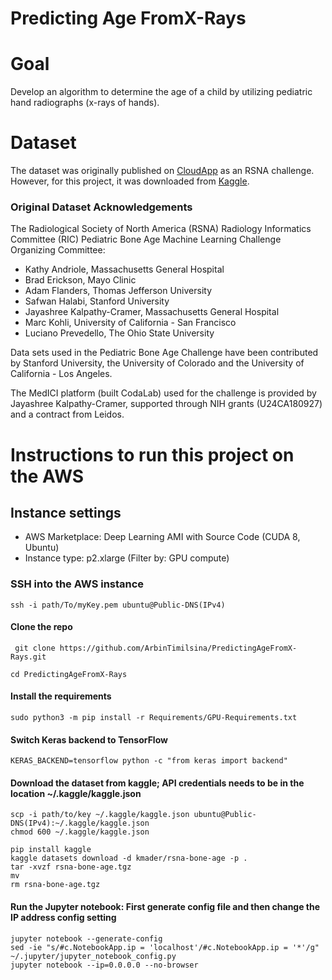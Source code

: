 # Predicting Age FromX-Rays

# Goal
Develop an algorithm to determine the age of a child by utilizing pediatric hand radiographs (x-rays of hands). 

# Dataset
The dataset was originally published on [CloudApp](http://rsnachallenges.cloudapp.net/competitions/4) as an RSNA challenge. However, for this project, it was downloaded from [Kaggle](https://www.kaggle.com/kmader/rsna-bone-age/data).
### Original Dataset Acknowledgements
The Radiological Society of North America (RSNA) Radiology Informatics Committee (RIC) Pediatric Bone Age Machine Learning Challenge Organizing Committee: 
* Kathy Andriole, Massachusetts General Hospital
* Brad Erickson, Mayo Clinic
* Adam Flanders, Thomas Jefferson University
* Safwan Halabi, Stanford University
* Jayashree Kalpathy-Cramer, Massachusetts General Hospital
* Marc Kohli, University of California - San Francisco
* Luciano Prevedello, The Ohio State University

Data sets used in the Pediatric Bone Age Challenge have been contributed by Stanford University, the University of Colorado and the University of California - Los Angeles. 

The MedICI platform (built CodaLab) used for the challenge is provided by Jayashree Kalpathy-Cramer, supported through NIH grants (U24CA180927) and a contract from Leidos.

# Instructions to run this project on the AWS 
## Instance settings
* AWS Marketplace: Deep Learning AMI with Source Code (CUDA 8, Ubuntu)
* Instance type: p2.xlarge (Filter by: GPU compute)

### SSH into the AWS instance
```
ssh -i path/To/myKey.pem ubuntu@Public-DNS(IPv4)
```

#### Clone the repo
```
 git clone https://github.com/ArbinTimilsina/PredictingAgeFromX-Rays.git
 ```
 ```
 cd PredictingAgeFromX-Rays
```

#### Install the requirements
```
sudo python3 -m pip install -r Requirements/GPU-Requirements.txt
```

#### Switch Keras backend to TensorFlow
```
KERAS_BACKEND=tensorflow python -c "from keras import backend"
```

#### Download the dataset from kaggle; API credentials needs to be in the location ~/.kaggle/kaggle.json
```
scp -i path/to/key ~/.kaggle/kaggle.json ubuntu@Public-DNS(IPv4):~/.kaggle/kaggle.json
chmod 600 ~/.kaggle/kaggle.json
```
```
pip install kaggle
kaggle datasets download -d kmader/rsna-bone-age -p .
tar -xvzf rsna-bone-age.tgz
mv
rm rsna-bone-age.tgz
```

####  Run the Jupyter notebook: First generate config file and then change the IP address config setting
```
jupyter notebook --generate-config
sed -ie "s/#c.NotebookApp.ip = 'localhost'/#c.NotebookApp.ip = '*'/g" ~/.jupyter/jupyter_notebook_config.py
jupyter notebook --ip=0.0.0.0 --no-browser
```
